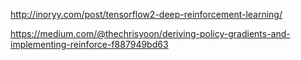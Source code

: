 http://inoryy.com/post/tensorflow2-deep-reinforcement-learning/

https://medium.com/@thechrisyoon/deriving-policy-gradients-and-implementing-reinforce-f887949bd63

